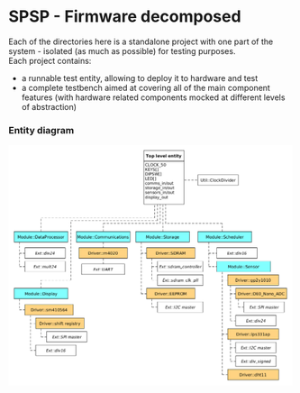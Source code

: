 # SPSP - Firmware decomposed

Each of the directories here is a standalone project with one part of the system - isolated (as much as possible) for testing purposes.  
Each project contains:
* a runnable test entity, allowing to deploy it to hardware and test
* a complete testbench aimed at covering all of the main component features (with hardware related components mocked at different levels of abstraction)

### Entity diagram

![entity diagram](../../img/VHDL-entity-layout.png)
